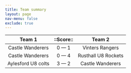 ```yaml
---
title: Team summary
layout: page
nav-menu: false
exclude: true
---
```




|       Team 1       |  ::Score::  |       Team 2        |
|:------------------:|:-----------:|:-------------------:|
|  Castle Wanderers  | 0 &mdash; 1 |   Vinters Rangers   |
|  Castle Wanderers  | 0 &mdash; 4 | Rusthall U8 Rockets |
| Aylesford U8 colts | 3 &mdash; 2 |  Castle Wanderers   |

 <br /><br /><br />